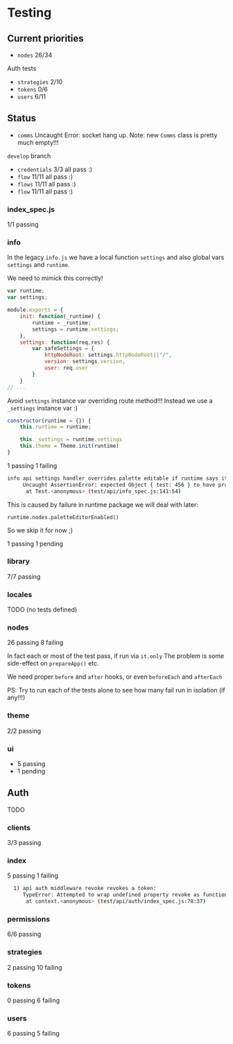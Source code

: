 # Testing

## Current priorities

- `nodes` 26/34

Auth tests

- `strategies` 2/10
- `tokens` 0/6
- `users` 6/11

## Status

- `comms` Uncaught Error: socket hang up. Note: new `Comms` class is pretty much empty!!!

`develop` branch

- `credentials` 3/3 all pass :)
- `flow` 11/11 all pass :)
- `flows` 11/11 all pass :)
- `flow` 11/11 all pass :)

### index_spec.js

1/1 passing

### info

In the legacy `info.js` we have a local function `settings`
and also global vars `settings` and `runtime`.

We need to mimick this correctly!

```js
var runtime;
var settings;

module.exports = {
    init: function(_runtime) {
        runtime = _runtime;
        settings = runtime.settings;
    },
    settings: function(req,res) {
        var safeSettings = {
            httpNodeRoot: settings.httpNodeRoot||"/",
            version: settings.version,
            user: req.user
        }
    }
// ...
```

Avoid `settings` instance var overriding route method!!!
Instead we use a `_settings` instance var :)

```js
constructor(runtime = {}) {
    this.runtime = runtime;

    this._settings = runtime.settings
    this.theme = Theme.init(runtime)
}
```

1 passing
1 failing

```bash
info api settings handler overrides palette editable if runtime says it is disabled:
     Uncaught AssertionError: expected Object { test: 456 } to have property palette
      at Test.<anonymous> (test/api/info_spec.js:141:54)
```

This is caused by failure in runtime package we will deal with later:

`runtime.nodes.paletteEditorEnabled()`

So we skip it for now ;)

1 passing
1 pending

### library

7/7 passing

### locales

TODO (no tests defined)

### nodes

26 passing
8 failing

In fact each or most  of the test pass, if run via `it.only`
The problem is some side-effect on `prepareApp()` etc.

We need proper `before` and `after` hooks, or even `beforeEach` and `afterEach`

PS: Try to run each of the tests alone to see how many fail run in isolation (if any!!!)

### theme

2/2 passing

### ui

- 5 passing
- 1 pending

## Auth

TODO

### clients

3/3 passing

### index

5 passing
1 failing

```bash
  1) api auth middleware revoke revokes a token:
     TypeError: Attempted to wrap undefined property revoke as function
      at context.<anonymous> (test/api/auth/index_spec.js:78:37)
```

### permissions

6/6 passing

### strategies

2 passing
10 failing

### tokens

0 passing
6 failing

### users

6 passing
5 failing

